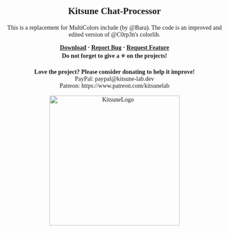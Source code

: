 <font face = "Trebuchet MS">
<div align="center">
    <h2 align="center">Kitsune Chat-Processor</h2>
    <p align="center">This is a replacement for MultiColors include (by @Bara). The code is an improved and edited version of @C0rp3n's colorlib.</p>
    <b>
        <a href="https://github.com/K4ryuu/Chat-Processor/releases">Download</a>
        ·
        <a href="https://github.com/K4ryuu/Chat-Processor/issues">Report Bug</a>
        ·
        <a href="https://github.com/K4ryuu/Chat-Processor/issues">Request Feature</a>
    </b>
    <br/>
    <b>Do not forget to give a ⭐ on the projects!</b><br/><br/>
    <b>Love the project? Please consider donating to help it improve!</b><br/>
    PayPal: paypal@kitsune-lab.dev<br/>
    Patreon: https://www.patreon.com/kitsunelab
</div>

<p align="center">
    <img width="300px" href="https://github.com/Kitsune-Lab" src="https://kitsune-lab.dev/storage/images/kl-logo.webp" align="center" alt="KitsuneLogo"/>
</p>

</font>
